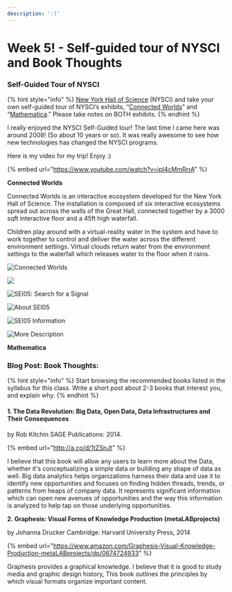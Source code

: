 ```yaml
---
description: ':)'
---
```


# Week 5! - Self-guided tour of NYSCI and Book Thoughts

###  Self-Guided Tour of NYSCI

{% hint style="info" %}
 [New York Hall of Science](http://nysci.org/location/) \(NYSCI\) and take your own self-guided tour of NYSCI’s exhibits, “[Connected Worlds](http://nysci.org/connected-worlds/)” and “[Mathematica](http://nysci.org/mathematica/).” Please take notes on BOTH exhibits.
{% endhint %}

I really enjoyed the NYSCI Self-Guided tour! The last time I came here was around 2008! \(So about 10 years or so\). It was really awesome to see how new technologies has changed the NYSCI programs.

Here is my video for my trip! Enjoy :\)

{% embed url="https://www.youtube.com/watch?v=ipI4cMmRrrA" %}

**Connected Worlds**

Connected Worlds is an interactive ecosystem developed for the New York Hall of Science. The installation is composed of six interactive ecosystems spread out across the walls of the Great Hall, connected together by a 3000 sqft interactive floor and a 45ft high waterfall.

Children play around with a virtual-reality water in the system and have to work together to control and deliver the water across the different environment settings. Virtual clouds return water from the environment settings to the waterfall which releases water to the floor when it rains.

![Connected Worlds](../.gitbook/assets/image.png)

![](../.gitbook/assets/img_4869.JPG)

![SEI05: Search for a Signal](../.gitbook/assets/img_4892.JPG)

![About SEI05](../.gitbook/assets/img_4907.JPG)

![SEI05 Information](../.gitbook/assets/img_4908.JPG)

![More Description](../.gitbook/assets/img_4909.JPG)



**Mathematica**

  


### Blog Post: Book Thoughts:

{% hint style="info" %}
Start browsing the recommended books listed in the syllabus for this class. Write a short post about 2-3 books that interest you, and explain why.
{% endhint %}

#### 1. The Data Revolution: Big Data, Open Data, Data Infrastructures and Their Consequences

by Rob Kitchin  SAGE Publications: 2014.

{% embed url="http://a.co/d/1tZSnJt" %}

I believe that this book will allow any users to learn more about the Data, whether it's conceptualizing a simple data or building any shape of data as well. Big data analytics helps organizations harness their data and use it to identify new opportunities and focuses on finding hidden threads, trends, or patterns from heaps of company data. It represents significant information which can open new avenues of opportunities and the way this information is analyzed to help tap on those underlying opportunities. 

**2. Graphesis: Visual Forms of Knowledge Production \(metaLABprojects\)** 

by Johanna Drucker  Cambridge: Harvard University Press, 2014 

{% embed url="https://www.amazon.com/Graphesis-Visual-Knowledge-Production-metaLABprojects/dp/0674724933" %}

Graphesis provides a graphical knowledge. I believe that it is good to study media and graphic design history, This book outlines the principles by which visual formats organize important content.  




